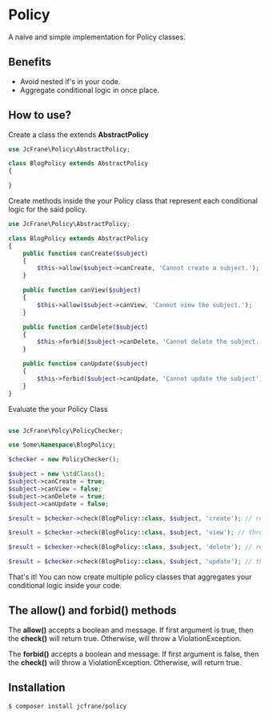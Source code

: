 Policy
=========================

A naive and simple implementation for Policy classes.

Benefits
--------

* Avoid nested if's in your code.
* Aggregate conditional logic in once place.

How to use?
---------

Create a class the extends **AbstractPolicy**

```php
use JcFrane\Policy\AbstractPolicy;

class BlogPolicy extends AbstractPolicy
{

}
```

Create methods inside the your Policy class that represent each
conditional logic for the said policy.

```php
use JcFrane\Policy\AbstractPolicy;

class BlogPolicy extends AbstractPolicy
{
    public function canCreate($subject)
    {
        $this->allow($subject->canCreate, 'Cannot create a subject.');
    }

    public function canView($subject)
    {
        $this->allow($subject->canView, 'Cannot view the subject.');
    }

    public function canDelete($subject)
    {
        $this->forbid($subject->canDelete, 'Cannot delete the subject.');
    }

    public function canUpdate($subject)
    {
        $this->forbid($subject->canUpdate, 'Cannot update the subject');
    }
}

```

Evaluate the your Policy Class

```php

use JcFrane\Polcy\PolicyChecker;

use Some\Namespace\BlogPolicy;

$checker = new PolicyChecker();

$subject = new \stdClass();
$subject->canCreate = true;
$subject->canView = false;
$subject->canDelete = true;
$subject->canUpdate = false;

$result = $checker->check(BlogPolicy::class, $subject, 'create'); // returns true

$result = $checker->check(BlogPolicy::class, $subject, 'view'); // throws JcFrane/PolicyViolationException

$result = $checker->check(BlogPolicy::class, $subject, 'delete'); // returns true

$result = $checker->check(BlogPolicy::class, $subject, 'update'); // throws JcFrane/PolicyViolationException
```

That's it! You can now create multiple policy classes that aggregates your conditional logic inside your code.

The allow() and forbid() methods
---------

The **allow()** accepts a boolean and message. If first argument is true, then the **check()** will return true. Otherwise, will throw a ViolationException.

The **forbid()** accepts a boolean and message. If first argument is false, then the **check()** will throw a ViolationException. Otherwise, will return true.

Installation
------------

```sh
$ composer install jcfrane/policy
```